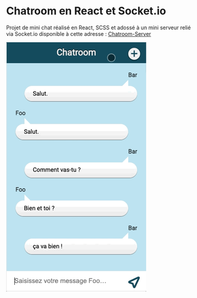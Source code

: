 # Chatroom en React et Socket.io

Projet de mini chat réalisé en React, SCSS et adossé à un mini serveur relié via Socket.io disponible à cette adresse : [Chatroom-Server](https://github.com/Pololops/2022-Chatroom-Server)

 ![GIF Chatroom](./docs/chatroom.gif)
